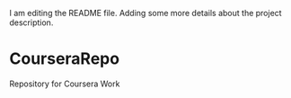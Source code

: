 I am editing the README file. Adding some more details about the project description.
# CourseraRepo
Repository for Coursera Work
